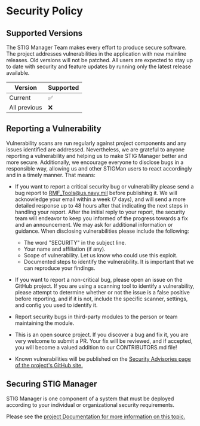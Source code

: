# Security Policy

## Supported Versions

The STIG Manager Team makes every effort to produce secure software. The project addresses vulnerabilities in the application with new mainline releases. Old versions will not be patched. All users are expected to stay up to date with security and feature updates by running only the latest release available. 

| Version | Supported          |
| ------- | ------------------ |
| Current   | :white_check_mark: |
| All previous   | :x:                |


## Reporting a Vulnerability

Vulnerability scans are run regularly against project components and any issues identified are addressed. Nevertheless, we are grateful to anyone reporting a vulnerability and helping us to make STIG Manager better and more secure. Additionally, we encourage everyone to disclose bugs in a responsible way, allowing us and other STIGMan users to react accordingly and in a timely manner. That means:

- If you want to report a critical security bug or vulnerability please send a bug report to RMF_Tools@us.navy.mil before publishing it. We will acknowledge your email within a week (7 days), and will send a more detailed response up to 48 hours after that indicating the next steps in handling your report. After the initial reply to your report, the security team will endeavor to keep you informed of the progress towards a fix and an announcement. We may ask for additional information or guidance. When disclosing vulnerabilities please include the following:
    - The word "SECURITY" in the subject line.
    - Your name and affiliation (if any).
    - Scope of vulnerability. Let us know who could use this exploit.
    - Documented steps to identify the vulnerability. It is important that we can reproduce your findings.


- If you want to report a non-critical bug, please open an issue on the GitHub project. If you are using a scanning tool to identify a vulnerability, please attempt to determine whether or not the issue is a false positive before reporting, and if it is not, include the specific scanner, settings, and config you used to identify it.

- Report security bugs in third-party modules to the person or team maintaining the module.

- This is an open source project. If you discover a bug and fix it, you are very welcome to submit a PR. Your fix will be reviewed, and if accepted, you will become a valued addition to our CONTRIBUTORS.md file!

- Known vulnerabilities will be published on the [Security Advisories page of the project's GitHub site.](https://github.com/NUWCDIVNPT/stig-manager/security/advisories)


## Securing STIG Manager

STIG Manager is one component of a system that must be deployed according to your individual or organizational security requirements. 

Please see the [project Documentation for more information on this topic.](https://stig-manager.readthedocs.io/en/latest/installation-and-setup/securing.html)
